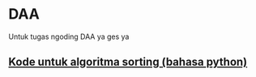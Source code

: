 # DAA
Untuk tugas ngoding DAA ya ges ya

## [Kode untuk algoritma sorting (bahasa python)](https://github.com/BangAjus/DAA/blob/main/DAA1.py)
